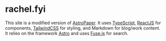 # rachel.fyi

This site is a modified version of [AstroPaper](https://github.com/satnaing/astro-paper). It uses [TypeScript](https://www.typescriptlang.org), [ReactJS](https://reactjs.org) for components, [TailwindCSS](https://tailwindcss.com) for styling, and Markdown for blog/work content. It relies on the framework [Astro](https://astro.build) and uses [Fuse.js](https://www.fusejs.io) for search.
